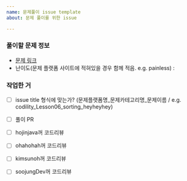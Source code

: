 ```yaml
---
name: 문제풀이 issue template
about: 문제 풀이를 위한 issue

---
```



### 풀이할 문제 정보
- [문제 링크]()
- 난이도(문제 플랫폼 사이트에 적혀있을 경우 함께 적음. e.g. painless) :

### 작업한 거
- [ ] issue title 형식에 맞는가? (문제플랫폼명_문제카테고리명_문제이름 / e.g. codility_Lesson06_sorting_heyheyhey)
- [ ] 풀이 PR
- [ ] hojinjava꺼 코드리뷰
- [ ] ohahohah꺼 코드리뷰
- [ ] kimsunoh꺼 코드리뷰
- [ ] soojungDev꺼 코드리뷰



